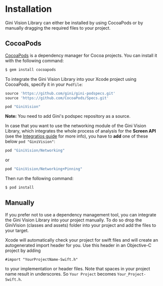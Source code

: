 Installation
=============================

Gini Vision Library can either be installed by using CocoaPods or by manually dragging the required files to your project.

## CocoaPods

[CocoaPods](https://cocoapods.org) is a dependency manager for Cocoa projects. You can install it with the following command:

```bash
$ gem install cocoapods
```

To integrate the Gini Vision Library into your Xcode project using CocoaPods, specify it in your `Podfile`:

```ruby
source 'https://github.com/gini/gini-podspecs.git'
source 'https://github.com/CocoaPods/Specs.git'

pod "GiniVision"
```

**Note:** You need to add Gini's podspec repository as a source.

In case that you want to use the networking module of the Gini Vision Library, which integrates the whole process of analysis for the **Screen API** (see the [Integratios guide]() for more info), you have to **add** one of these below `pod "GiniVision"`:
```ruby
pod "GiniVision/Networking"
```
or
```ruby
pod "GiniVision/Networking+Pinning"
```

Then run the following command:

```bash
$ pod install
```

## Manually

If you prefer not to use a dependency management tool, you can integrate the Gini Vision Library into your project manually.
To do so drop the GiniVision (classes and assets) folder into your project and add the files to your target.

Xcode will automatically check your project for swift files and will create an autogenerated import header for you.
Use this header in an Objective-C project by adding

```Obj-C
#import "YourProjectName-Swift.h"
```

to your implementation or header files. Note that spaces in your project name result in underscores. So `Your Project` becomes `Your_Project-Swift.h`.
